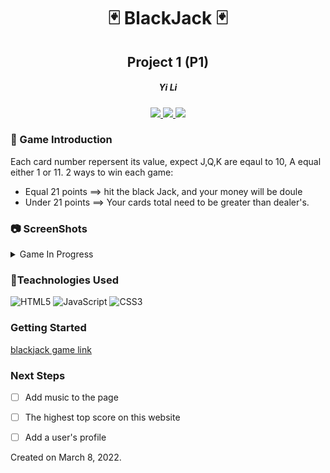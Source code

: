 <div align="center"> 

#  :black_joker: BlackJack  :black_joker:
## Project 1  (P1) 
<h5>Yi Li</h5>
<a href="https://msyili.com" target="_blank">
    <img src="https://img.shields.io/badge/-Portfolio:_user.github.io-darkgreen?style=flat&logo=medium"/>
</a>
<a href="https://www.linkedin.com/in/msyili/" target="_blank">
    <img src="https://img.shields.io/badge/-linkedin.com/in/user-blue?style=flat&``logo=Linkedin&logoColor=white">
 </a> 
<a href="mailto:yli3623@gmail.com" target="_blank">
    <img src="https://img.shields.io/badge/-user@gmail.com-c14438?style=flat&logo=Gmail&``logoColor=white">
</a>
</div>


### :memo: Game Introduction  
Each card number repersent its value, expect J,Q,K are eqaul to 10, A equal either 1 or 11.
 2 ways to win each game:  
* Equal 21 points ==> hit the black Jack, and your money will be doule
* Under 21 points ==> Your cards total need to be greater than dealer's. 


### :camera: ScreenShots
<details>
<summary> Game In Progress</summary>

| Description | Screenshot |
|------------ | ------------|
| <h3 align="center">Home Page</h3> | <img width="1001" alt="Screen Shot 2022-04-08 at 8 32 39 AM" src="https://user-images.githubusercontent.com/101530796/162476772-09b1db42-bddb-41e6-a660-4a25f770c09a.png" width="700"/>
| <h3 align="center">Game In Progress</h3> | <img width="381" alt="Screen Shot 2022-04-08 at 8 16 49 AM" src="https://user-images.githubusercontent.com/101530796/162476963-ca5bcdc8-5a9d-4127-8041-dc409e923cd1.png" width="700"> |
</details>

### :wrench:Teachnologies Used
![HTML5](https://img.shields.io/badge/-HTML5-333?style=flat&logo=html5)
![JavaScript](https://img.shields.io/badge/-JavaScript-333?style=flat&logo=javascript) 
![CSS3](https://img.shields.io/badge/-CSS-333?style=flat&logo=css3)

### Getting Started
[blackjack game link]( https://github.com/iam-yi/blackjack.git) <br>


### Next Steps
- [ ] Add music to the page

- [ ] The highest top score on this website 

- [ ] Add a user's profile  


Created on March 8, 2022. 
